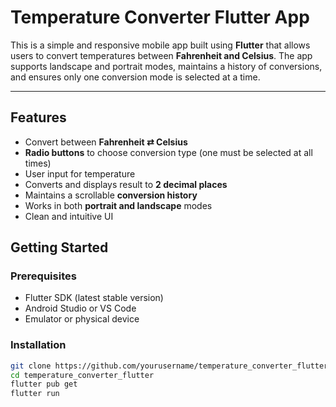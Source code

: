#  Temperature Converter Flutter App

This is a simple and responsive mobile app built using **Flutter** that allows users to convert temperatures between **Fahrenheit and Celsius**. The app supports landscape and portrait modes, maintains a history of conversions, and ensures only one conversion mode is selected at a time.

---

## Features

-  Convert between **Fahrenheit ⇄ Celsius**
-  **Radio buttons** to choose conversion type (one must be selected at all times)
-  User input for temperature
-  Converts and displays result to **2 decimal places**
-  Maintains a scrollable **conversion history**
-  Works in both **portrait and landscape** modes
-  Clean and intuitive UI
## Getting Started

### Prerequisites

- Flutter SDK (latest stable version)
- Android Studio or VS Code
- Emulator or physical device

### Installation

```bash
git clone https://github.com/yourusername/temperature_converter_flutter.git
cd temperature_converter_flutter
flutter pub get
flutter run
